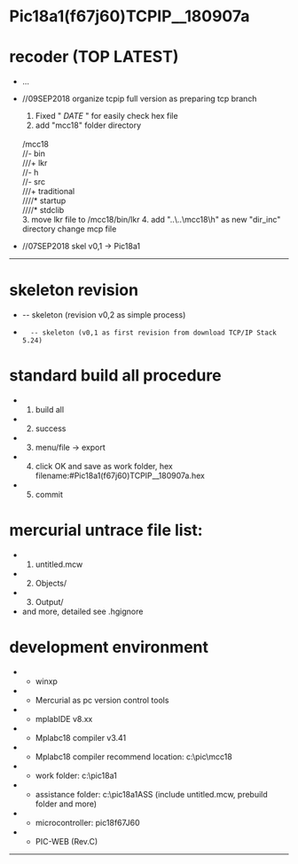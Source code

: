 Pic18a1(f67j60)TCPIP__180907a
====
# recoder (TOP LATEST)

- ...</br>

- //09SEP2018 organize tcpip full version as preparing tcp branch</br>
	1. Fixed " _DATE_ " for easily check hex file
	2. add "mcc18" folder directory
  </br>
		/mcc18</br>
		//- bin</br>
		///+ lkr</br>
		//- h</br>
		//- src</br>
		///+ traditional</br>
		////* startup</br>
		////* stdclib</br>
	3. move lkr file to /mcc18/bin/lkr
	4. add "..\..\mcc18\h" as new "dir_inc" directory change mcp file

- //07SEP2018 skel v0,1 -> Pic18a1
----
# skeleton revision
+ -- skeleton (revision v0,2 as simple process)
+		-- skeleton (v0,1 as first revision from download TCP/IP Stack 5.24)
# standard build all procedure
*	1. build all
*	2. success
*	3. menu/file -> export
*	4. click OK and save as work folder, hex filename:#Pic18a1(f67j60)TCPIP__180907a.hex
*	5. commit
# mercurial untrace file list:
*	1. untitled.mcw
*	2. Objects/
*	3. Output/
*	and more, detailed see .hgignore
# development environment
*	- winxp
*	- Mercurial as pc version control tools
*	- mplabIDE v8.xx
*	- Mplabc18 compiler v3.41
*	- Mplabc18 compiler recommend location: c:\pic\mcc18
*	- work folder: c:\pic18a1
*	- assistance folder: c:\pic18a1ASS (include untitled.mcw, prebuild folder and more)
*	- microcontroller: pic18f67J60
*	- PIC-WEB (Rev.C)
****
